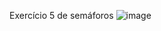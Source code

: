 Exercício 5 de semáforos
![image](https://user-images.githubusercontent.com/99506287/227315986-5821dcc9-432c-4c71-b3a3-91286c97e1cb.png)
